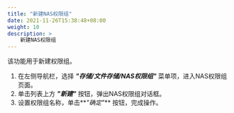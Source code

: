 ```yaml
---
title: "新建NAS权限组"
date: 2021-11-26T15:38:48+08:00
weight: 10
description: >
    新建NAS权限组
---
```


该功能用于新建权限组。

1. 在左侧导航栏，选择 **_"存储/文件存储/NAS权限组"_** 菜单项，进入NAS权限组页面。
2. 单击列表上方 **_"新建"_** 按钮，弹出NAS权限组对话框。
2. 设置权限组名称，单击**_"确定"_** 按钮，完成操作。